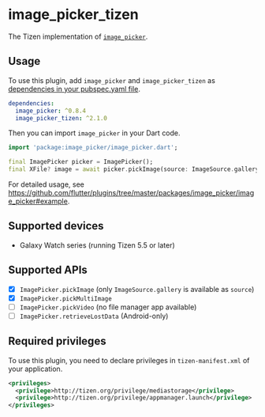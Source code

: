# image_picker_tizen

The Tizen implementation of [`image_picker`](https://github.com/flutter/plugins/tree/master/packages/image_picker).

## Usage

To use this plugin, add `image_picker` and `image_picker_tizen` as [dependencies in your pubspec.yaml file](https://flutter.io/platform-plugins/).

```yaml
dependencies:
  image_picker: ^0.8.4
  image_picker_tizen: ^2.1.0
```

Then you can import `image_picker` in your Dart code.

``` dart
import 'package:image_picker/image_picker.dart';

final ImagePicker picker = ImagePicker();
final XFile? image = await picker.pickImage(source: ImageSource.gallery);
```

For detailed usage, see https://github.com/flutter/plugins/tree/master/packages/image_picker/image_picker#example.

## Supported devices

- Galaxy Watch series (running Tizen 5.5 or later)

## Supported APIs

- [x] `ImagePicker.pickImage` (only `ImageSource.gallery` is available as `source`)
- [x] `ImagePicker.pickMultiImage`
- [ ] `ImagePicker.pickVideo` (no file manager app available)
- [ ] `ImagePicker.retrieveLostData` (Android-only)

## Required privileges

To use this plugin, you need to declare privileges in `tizen-manifest.xml` of your application.

``` xml
<privileges>
  <privilege>http://tizen.org/privilege/mediastorage</privilege>
  <privilege>http://tizen.org/privilege/appmanager.launch</privilege>
</privileges>
```
